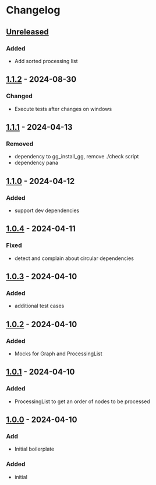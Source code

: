 # Changelog

## [Unreleased]

### Added

- Add sorted processing list

## [1.1.2] - 2024-08-30

### Changed

- Execute tests after changes on windows

## [1.1.1] - 2024-04-13

### Removed

- dependency to gg\_install\_gg, remove ./check script
- dependency pana

## [1.1.0] - 2024-04-12

### Added

- support dev dependencies

## [1.0.4] - 2024-04-11

### Fixed

- detect and complain about circular dependencies

## [1.0.3] - 2024-04-10

### Added

- additional test cases

## [1.0.2] - 2024-04-10

### Added

- Mocks for Graph and ProcessingList

## [1.0.1] - 2024-04-10

### Added

- ProcessingList to get an order of nodes to be processed

## [1.0.0] - 2024-04-10

### Add

- Initial boilerplate

### Added

- initial

[Unreleased]: https://github.com/inlavigo/gg_local_package_dependencies/compare/1.1.2...HEAD
[1.1.2]: https://github.com/inlavigo/gg_local_package_dependencies/compare/1.1.1...1.1.2
[1.1.1]: https://github.com/inlavigo/gg_local_package_dependencies/compare/1.1.0...1.1.1
[1.1.0]: https://github.com/inlavigo/gg_local_package_dependencies/compare/1.0.4...1.1.0
[1.0.4]: https://github.com/inlavigo/gg_local_package_dependencies/compare/1.0.3...1.0.4
[1.0.3]: https://github.com/inlavigo/gg_local_package_dependencies/compare/1.0.2...1.0.3
[1.0.2]: https://github.com/inlavigo/gg_local_package_dependencies/compare/1.0.1...1.0.2
[1.0.1]: https://github.com/inlavigo/gg_local_package_dependencies/compare/1.0.0...1.0.1
[1.0.0]: https://github.com/inlavigo/gg_local_package_dependencies/tag/%tag
